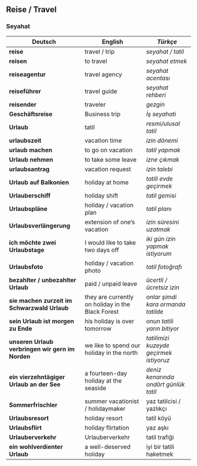 ## Reise / Travel
### Seyahat

Deutsch | English | _Türkçe_
--- | --- | ---
**reise** | travel / trip | _seyahat / tatil_
**reisen** | to travel | _seyahat etmek_
**reiseagentur** | travel agency | _seyahat acentası_
**reiseführer** | travel guide | _seyahat rehberi_
**reisender** | traveler | _gezgin_
**Geschäftsreise** | Business trip | _İş seyahati_
**Urlaub** | tatil | _resmi/ulusal tatil_
**urlaubszeit** | vacation time | _izin dönemi_
**urlaub machen** | to go on vacation | _tatil yapmak_
**Urlaub nehmen** | to take some leave | _izne çıkmak_
**urlaubsantrag** | vacation request | _izin talebi_
**Urlaub auf Balkonien** | holiday at home | _tatili evde geçirmek_
**Urlauberschiff** | holiday shift | _tatil gemisi_
**Urlaubspläne** | holiday / vacation plan | _tatil planı_
**Urlaubsverlängerung** | extension of one’s vacation | _izin süresini uzatmak_
**ich möchte zwei Urlaubstage** | I would like to take two days off | _iki gün izin yapmak istiyorum_
**Urlaubsfoto** | holiday / vacation photo | _tatil fotoğrafı_
**bezahlter / unbezahlter Urlaub** | paid / unpaid leave | _ücertli / ücretsiz izin_
**sie machen zurzeit im Schwarzwald Urlaub** | they are currently on holiday in the Black Forest | _onlar şimdi kara ormanda tatilde_
**sein Urlaub ist morgen zu Ende** | his holiday is over tomorrow | _onun tatili yarın bitiyor_
**unseren Urlaub verbringen wir gern im Norden** | we like to spend our holiday in the north | _tatilimizi kuzeyde geçirmek istiyoruz_
**ein vierzehntägiger Urlaub an der See** | a fourteen-day holiday at the seaside | _deniz kenarında ondört günlük tatil_
**Sommerfrischler** |summer vacationist / holidaymaker | yaz tatilcisi / yazlıkçı
**Urlaubsresort** | holiday resort | tatil köyü
**Urlaubsflirt** | holiday flirtation | yaz aşkı
**Urlauberverkehr** | Urlauberverkehr | tatil trafiği
**ein wohlverdienter Urlaub** | a well-deserved holiday | iyi bir tatili haketmek
